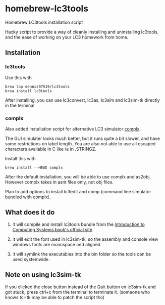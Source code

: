# homebrew-lc3tools

Homebrew LC3tools installation script

Hacky script to provide a way of cleanly installing and uninstalling lc3tools, and the ease of working on your LC3 homework from home.

## Installation

### lc3tools
Use this with 
```
brew tap dennis97519/lc3tools
brew install lc3tools
```

After installing, you can use lc3convert, lc3as, lc3sim and lc3sim-tk directly in the terminal.

### complx
Also added installation script for alternative LC3 simulator [complx](https://github.com/TricksterGuy/complx). 

The GUI simulater looks much better, but it runs quite a bit slower, and have some restrictions on label length. You are also not able to use all escaped characters available in C like \e in .STRINGZ.  

Install this with 
```
brew install --HEAD complx
```

After the default installation, you will be able to use complx and as2obj. However complx takes in asm files only, not obj files.

Plan to add options to install lc3edit and comp (command line simulator bundled with complx).


## What does it do
1. It will compile and install lc3tools bundle from the [Introduction to Computing Systems book's official site](http://highered.mheducation.com/sites/0072467509/student_view0/lc-3_simulator.html).

2. It will edit the font used in lc3sim-tk, so the assembly and console view windows fonts are monospace and aligned.

3. It will symlink the executables into the bin folder so the tools can be used systemwide.

## Note on using lc3sim-tk
If you clicked the close button instead of the Quit button on lc3sim-tk and got stuck, press ctrl+c from the terminal to terminate it. (someone who knows tcl-tk may be able to patch the script tho)
